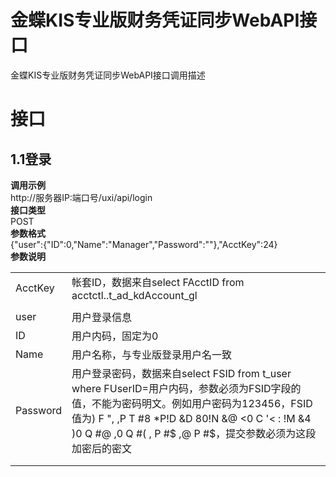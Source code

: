 # 金蝶KIS专业版财务凭证同步WebAPI接口
金蝶KIS专业版财务凭证同步WebAPI接口调用描述
# 接口
## 1.1登录
**调用示例**  
http://服务器IP:端口号/uxi/api/login  
**接口类型**  
POST  
**参数格式**  
{"user":{"ID":0,"Name":"Manager","Password":""},"AcctKey":24}  
**参数说明**  
<table>
   <tr>
      <td>AcctKey</td>
      <td>帐套ID，数据来自select FAcctID from acctctl..t_ad_kdAccount_gl</td>
   </tr>
   <tr>
      <td> </td>
   </tr>
   <tr>
      <td>user</td>
      <td>用户登录信息</td>
   </tr>
   <tr>
      <td>ID</td>
      <td>用户内码，固定为0</td>
   </tr>
   <tr>
      <td>Name</td>
      <td>用户名称，与专业版登录用户名一致</td>
   </tr>
   <tr>
      <td>Password</td>
      <td>用户登录密码，数据来自select FSID from t_user where FUserID=用户内码，参数必须为FSID字段的值，不能为密码明文。例如用户密码为123456，FSID值为)  F ", ,P T #8 *P!D &D 80!N &@ &#60;0 C '&#60; : !M &4 )0 Q #@ ,0 Q #( ,  P #$ ,@ P #$，提交参数必须为这段加密后的密文</td>
   </tr>
   <tr>
      <td></td>
   </tr>
   <tr>
      <td></td>
   </tr>
</table>
